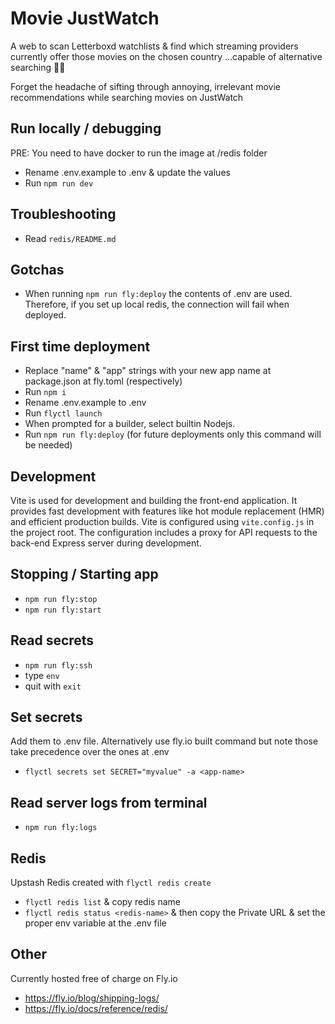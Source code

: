 # Movie JustWatch

A web to scan Letterboxd watchlists & find which streaming providers currently offer those movies on the chosen country ...capable of alternative searching 🏴‍☠️

Forget the headache of sifting through annoying, irrelevant movie recommendations while searching movies on JustWatch

## Run locally / debugging

PRE: You need to have docker to run the image at /redis folder

- Rename .env.example to .env & update the values
- Run `npm run dev`

## Troubleshooting

- Read `redis/README.md`

## Gotchas

- When running `npm run fly:deploy` the contents of .env are used. Therefore, if you set up local redis, the connection will fail when deployed.

## First time deployment

- Replace "name" & "app" strings with your new app name at package.json at fly.toml (respectively)
- Run `npm i`
- Rename .env.example to .env
- Run `flyctl launch`
- When prompted for a builder, select builtin Nodejs.
- Run `npm run fly:deploy` (for future deployments only this command will be needed)

## Development

Vite is used for development and building the front-end application. It provides fast development with features like hot module replacement (HMR) and efficient production builds. Vite is configured using `vite.config.js` in the project root. The configuration includes a proxy for API requests to the back-end Express server during development.

## Stopping / Starting app

- `npm run fly:stop`
- `npm run fly:start`

## Read secrets

- `npm run fly:ssh`
- type `env`
- quit with `exit`

## Set secrets

Add them to .env file. Alternatively use fly.io built command but note those take precedence over the ones at .env

- `flyctl secrets set SECRET="myvalue" -a <app-name>`

## Read server logs from terminal

- `npm run fly:logs`

## Redis

Upstash Redis created with `flyctl redis create`

- `flyctl redis list` & copy redis name
- `flyctl redis status <redis-name>` & then copy the Private URL & set the proper env variable at the .env file

## Other

Currently hosted free of charge on Fly.io

- https://fly.io/blog/shipping-logs/
- https://fly.io/docs/reference/redis/
